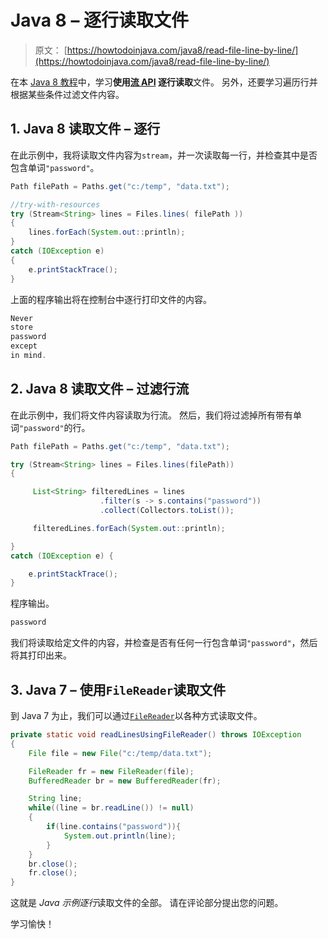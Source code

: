 # Java 8 – 逐行读取文件

> 原文： [https://howtodoinjava.com/java8/read-file-line-by-line/](https://howtodoinjava.com/java8/read-file-line-by-line/)

在本 [Java 8 教程](https://howtodoinjava.com/java-8-tutorial/)中，学习**使用[流 API](https://howtodoinjava.com/java8/java-streams-by-examples/) 逐行读取**文件。 另外，还要学习遍历行并根据某些条件过滤文件内容。

## 1\. Java 8 读取文件 – 逐行

在此示例中，我将读取文件内容为`stream`，并一次读取每一行，并检查其中是否包含单词`"password"`。

```java
Path filePath = Paths.get("c:/temp", "data.txt");

//try-with-resources
try (Stream<String> lines = Files.lines( filePath )) 
{
	lines.forEach(System.out::println);
} 
catch (IOException e) 
{
	e.printStackTrace();
}

```

上面的程序输出将在控制台中逐行打印文件的内容。

```java
Never
store
password
except
in mind.

```

## 2\. Java 8 读取文件 – 过滤行流

在此示例中，我们将文件内容读取为行流。 然后，我们将过滤掉所有带有单词`"password"`的行。

```java
Path filePath = Paths.get("c:/temp", "data.txt");

try (Stream<String> lines = Files.lines(filePath)) 
{

	 List<String> filteredLines = lines
	 				.filter(s -> s.contains("password"))
	 				.collect(Collectors.toList());

	 filteredLines.forEach(System.out::println);

} 
catch (IOException e) {

	e.printStackTrace();
}

```

程序输出。

```java
password

```

我们将读取给定文件的内容，并检查是否有任何一行包含单词`"password"`，然后将其打印出来。

## 3\. Java 7 – 使用`FileReader`读取文件

到 Java 7 为止，我们可以通过[`FileReader`](https://docs.oracle.com/javase/7/docs/api/java/io/FileReader.html)以各种方式读取文件。

```java
private static void readLinesUsingFileReader() throws IOException 
{
    File file = new File("c:/temp/data.txt");

    FileReader fr = new FileReader(file);
    BufferedReader br = new BufferedReader(fr);

    String line;
    while((line = br.readLine()) != null)
    {
        if(line.contains("password")){
            System.out.println(line);
        }
    }
    br.close();
    fr.close();
}

```

这就是 *Java 示例逐行*读取文件的全部。 请在评论部分提出您的问题。

学习愉快！